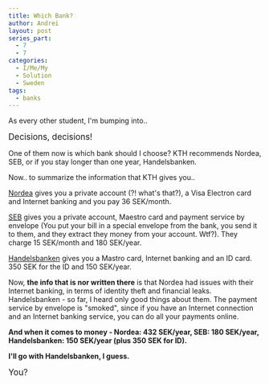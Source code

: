 ```yaml
---
title: Which Bank?
author: Andrei
layout: post
series_part:
  - 7
  - 7
categories:
  - I/Me/My
  - Solution
  - Sweden
tags:
  - banks
---
```

As every other student, I'm bumping into..

<big>Decisions, decisions!</big>

One of them now is which bank should I choose? KTH recommends Nordea, SEB, or if you stay longer than one year, Handelsbanken.

Now.. to summarize the information that KTH gives you..



[Nordea][1] gives you a private account (?! what's that?), a Visa Electron card and Internet banking and you pay 36 SEK/month.

[SEB][2] gives you a private account, Maestro card and payment service by envelope (You put your bill in a special envelope from the bank, you send it to them, and they extract they money from your account. Wtf?). They charge 15 SEK/month and 180 SEK/year.

[Handelsbanken][3] gives you a Mastro card, Internet banking and an ID card. 350 SEK for the ID and 150 SEK/year.

Now, **the info that is nor written there** is that Nordea had issues with their Internet banking, in terms of identity theft and financial leaks. Handelsbanken - so far, I heard only good things about them. The payment service by envelope is "smoked", since if you have an Internet connection and an Internet banking service, you can do all your payments online.

**And when it comes to money - Nordea: 432 SEK/year, SEB: 180 SEK/year, Handelsbanken: 150 SEK/year (plus 350 SEK for ID).**

**I'll go with Handelsbanken, I guess.**

<big>You?</big>

 [1]: http://www.nordea.se/
 [2]: http://www.seb.se/
 [3]: http://www.handelsbanken.se/